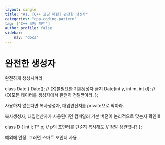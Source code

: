 ```yaml
---
layout: single
title: "#1. [C++ 코딩 패턴] 완전한 생성자"
categories: "cpp-coding-pattern"
tag: ["C++ 코딩 패턴"]
author_profile: false
sidebar: 
    nav: "docs"
---
```


# 완전한 생성자
완전하게 생성시켜라

class Date { Date(); // (X)불필요한 기본생성자 금지
Date(int y, int m, int d); // (O)모든 데이터를 생성자에서 완전히 전달받아라. }; 

사용하지 않는다면 복사생성자, 대입연산자를 private으로 막아라.

복사생성자, 대입연산자가 사용된다면 컴파일러 기본 버전이 논리적으로 맞는지 확인!!!

class D {
int i; T* p; // p의 포인터를 단순히 복사해도
// 정말 상관없나?
};

예외에 안정. 그러면 스마트 포인터 사용
